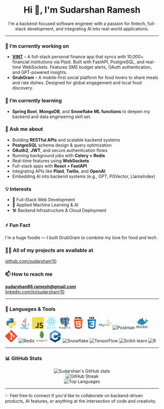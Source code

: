 <h1 align="center">Hi 👋, I'm Sudarshan Ramesh</h1>

<p align="center">
  I'm a backend-focused software engineer with a passion for fintech, full-stack development, and integrating AI into real-world applications.
</p>

---

### 🔭 I’m currently working on
- **[VINT](https://github.com/sudarshanr10/vint)** – A full-stack personal finance app that syncs with 10,000+ financial institutions via Plaid. Built with FastAPI, PostgreSQL, and real-time WebSockets. Features SMS budget alerts, OAuth authentication, and GPT-powered insights.
- **GrubGram** – A mobile-first social platform for food lovers to share meals and rate dishes. Designed for global engagement and local food discovery.

### 🌱 I’m currently learning
- **Spring Boot**, **MongoDB**, and **Snowflake ML functions** to deepen my backend and data engineering skill set.

### 💬 Ask me about
- Building **RESTful APIs** and scalable backend systems
- **PostgreSQL** schema design & query optimization
- **OAuth2**, **JWT**, and secure authentication flows
- Running background jobs with **Celery + Redis**
- Real-time features using **WebSockets**
- Full-stack apps with **React + FastAPI**
- Integrating APIs like **Plaid**, **Twilio**, and **OpenAI**
- Embedding AI into backend systems (e.g., GPT, PGVector, LlamaIndex)

### 💡 Interests
- 🔧 Full-Stack Web Development
- 🧠 Applied Machine Learning & AI
- 🛠️ Backend Infrastructure & Cloud Deployment

### ⚡ Fun Fact
I'm a huge foodie — I built GrubGram to combine my love for food and tech.

### 👨‍💻 All of my projects are available at
[github.com/sudarshanr10](https://github.com/sudarshanr10)

### 📫 How to reach me
**sudarshan86.ramesh@gmail.com**  
[linkedin.com/in/sudarshanr10](https://www.linkedin.com/in/sudarshanr10)

---

### 🧰 Languages & Tools
<p align="left">
  <img src="https://raw.githubusercontent.com/devicons/devicon/master/icons/python/python-original.svg" alt="Python" width="40" height="40"/>
  <img src="https://raw.githubusercontent.com/devicons/devicon/master/icons/java/java-original.svg" alt="Java" width="40" height="40"/>
  <img src="https://raw.githubusercontent.com/devicons/devicon/master/icons/javascript/javascript-original.svg" alt="JavaScript" width="40" height="40"/>
  <img src="https://raw.githubusercontent.com/devicons/devicon/master/icons/react/react-original-wordmark.svg" alt="React" width="40" height="40"/>
  <img src="https://raw.githubusercontent.com/devicons/devicon/master/icons/postgresql/postgresql-original-wordmark.svg" alt="PostgreSQL" width="40" height="40"/>
  <img src="https://raw.githubusercontent.com/devicons/devicon/master/icons/html5/html5-original-wordmark.svg" alt="HTML5" width="40" height="40"/>
  <img src="https://raw.githubusercontent.com/devicons/devicon/master/icons/css3/css3-original-wordmark.svg" alt="CSS3" width="40" height="40"/>
  <img src="https://raw.githubusercontent.com/devicons/devicon/master/icons/mysql/mysql-original-wordmark.svg" alt="SQL" width="40" height="40"/>
  <img src="https://www.vectorlogo.zone/logos/getpostman/getpostman-icon.svg" alt="Postman" width="40" height="40"/>
  <img src="https://raw.githubusercontent.com/devicons/devicon/master/icons/docker/docker-original-wordmark.svg" alt="Docker" width="40" height="40"/>
  <img src="https://raw.githubusercontent.com/devicons/devicon/master/icons/git/git-original.svg" alt="Git" width="40" height="40"/>
  <img src="https://www.vectorlogo.zone/logos/redis/redis-icon.svg" alt="Redis" width="40" height="40"/>
  <img src="https://raw.githubusercontent.com/devicons/devicon/master/icons/mongodb/mongodb-original-wordmark.svg" alt="MongoDB" width="40" height="40"/>
  <img src="https://raw.githubusercontent.com/devicons/devicon/master/icons/cplusplus/cplusplus-original.svg" alt="C++" width="40" height="40"/>
  <img src="https://www.vectorlogo.zone/logos/snowflake/snowflake-icon.svg" alt="Snowflake" width="40" height="40"/>
  <img src="https://www.vectorlogo.zone/logos/tensorflow/tensorflow-icon.svg" alt="TensorFlow" width="40" height="40"/>
  <img src="https://upload.wikimedia.org/wikipedia/commons/0/05/Scikit_learn_logo_small.svg" alt="Scikit-learn" width="40" height="40"/>
  <img src="https://www.r-project.org/logo/Rlogo.png" alt="R" width="40" height="40"/>
</p>


---

### 📊 GitHub Stats
<p align="center">
  <img src="https://github-readme-stats.vercel.app/api?username=sudarshanr10&show_icons=true&theme=radical" alt="Sudarshan's GitHub stats" />
  <br/>
  <img src="https://github-readme-streak-stats.herokuapp.com/?user=sudarshanr10&theme=radical" alt="GitHub Streak" />
  <br/>
  <img src="https://github-readme-stats.vercel.app/api/top-langs/?username=sudarshanr10&layout=compact&theme=radical" alt="Top Languages" />
</p>

---

✨ Feel free to connect if you'd like to collaborate on backend-driven products, AI features, or anything at the intersection of code and creativity.
```
